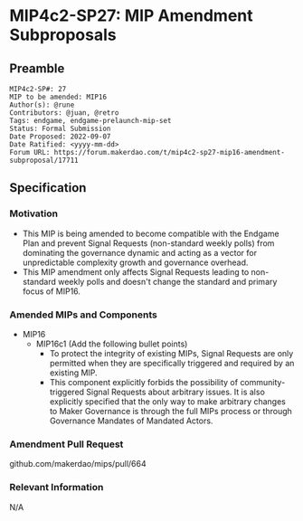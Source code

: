 # MIP4c2-SP27: MIP Amendment Subproposals

## Preamble

```
MIP4c2-SP#: 27
MIP to be amended: MIP16
Author(s): @rune
Contributors: @juan, @retro    
Tags: endgame, endgame-prelaunch-mip-set
Status: Formal Submission
Date Proposed: 2022-09-07
Date Ratified: <yyyy-mm-dd>
Forum URL: https://forum.makerdao.com/t/mip4c2-sp27-mip16-amendment-subproposal/17711
```
## Specification

### Motivation

- This MIP is being amended to become compatible with the Endgame Plan and prevent Signal Requests (non-standard weekly polls) from dominating the governance dynamic and acting as a vector for unpredictable complexity growth and governance overhead.
- This MIP amendment only affects Signal Requests leading to non-standard weekly polls and doesn't change the standard and primary focus of MIP16.

### Amended MIPs and Components

- MIP16 
    - MIP16c1 (Add the following bullet points)
        - To protect the integrity of existing MIPs, Signal Requests are only permitted when they are specifically triggered and required by an existing MIP.
        - This component explicitly forbids the possibility of community-triggered Signal Requests about arbitrary issues. It is also explicitly specified that the only way to make arbitrary changes to Maker Governance is through the full MIPs process or through Governance Mandates of Mandated Actors.
        

### Amendment Pull Request

github.com/makerdao/mips/pull/664

### Relevant Information

N/A
